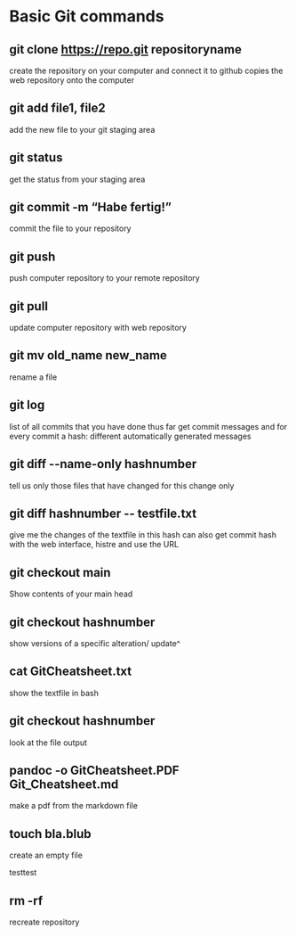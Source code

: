 # Basic Git commands

## git clone https://repo.git repositoryname

create the repository on your computer and connect it to github
copies the web repository onto the computer

## git add file1, file2

add the new file to your git staging area

## git status

get the status from your staging area

## git commit -m “Habe fertig!”

commit the file to your repository

## git push

push computer repository to your remote repository

## git pull

update computer repository with web repository

## git mv old_name new_name

rename a file

## git log

list of all commits that you have done thus far
get commit messages and for every commit a hash: different automatically generated messages

## git diff --name-only hashnumber

tell us only those files that have changed for this change only

## git diff hashnumber -- testfile.txt

give me the changes of the textfile in this hash
can also get commit hash with the web interface, histre and use the URL

## git checkout main

Show contents of your main head

## git checkout hashnumber

show versions of a specific alteration/ update^

## cat GitCheatsheet.txt

 show the textfile in bash

## git checkout hashnumber

look at the file output

## pandoc -o GitCheatsheet.PDF Git_Cheatsheet.md

make a pdf from the markdown file

## touch bla.blub

create an empty file

testtest

## rm -rf
recreate repository